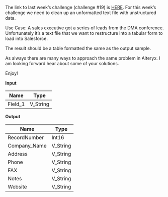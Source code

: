 ﻿The link to last week’s  challenge (challenge #19) is  [HERE](https://community.alteryx.com/t5/Weekly-Challenge/Weekly-Exercise-19-Excel-Record-Locator-Beginner/m-p/36748#M44). For this week’s  challenge we need to clean up an unformatted text file with unstructured data.

Use Case: A sales executive got a series of leads from the DMA conference. Unfortunately it’s a text file that we want to restructure into a tabular form to load into Salesforce.

The result should be a table formatted the same as the output sample.

As always there are many ways to approach the same problem in Alteryx. I am looking forward hear about some of your solutions.

Enjoy!

**Input**

|  Name   |   Type   |
|---------|----------|
| Field_1 | V_String |

**Output**

|     Name     |   Type   |
|--------------|----------|
| RecordNumber | Int16    |
| Company_Name | V_String |
| Address      | V_String |
| Phone        | V_String |
| FAX          | V_String |
| Notes        | V_String |
| Website      | V_String |


